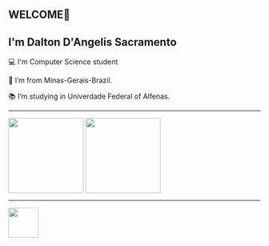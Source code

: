 ## WELCOME👋

## I'm Dalton D'Angelis Sacramento

:computer: I'm Computer Science student

:house_with_garden: I’m from Minas-Gerais-Brazil.

:books: I’m studying in Univerdade Federal of Alfenas.


---

<div>
<img height ="150em" align="center" src="https://github-readme-stats.vercel.app/api?username=DaltonSacramento&theme=tokyonight&show_icons=true"/>

<img height ="150em" align="center" src="https://github-readme-stats.vercel.app/api/top-langs/?username=DaltonSacramento&layout=compact"/>
</div>

---

<a href="https://www.linkedin.com/in/dalton-d-angelis-sacramento-335334315/">
<img src="https://cdn.jsdelivr.net/gh/devicons/devicon@latest/icons/linkedin/linkedin-original.svg" align="center" heigth="50" width="60">
</a>